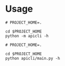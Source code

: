# Usage

```
# PROJECT_HOME=.

cd $PROJECT_HOME
python -m apicli -h
```

```
# PROJECT_HOME=.

cd $PROJECT_HOME
python apicli/main.py -h
```
